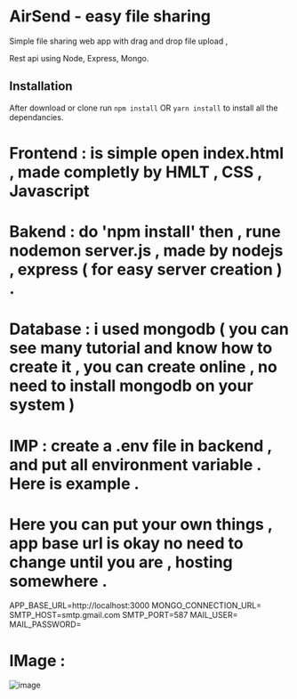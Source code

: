 # AirSend - easy file sharing

Simple file sharing web app with drag and drop file upload , 

Rest api using Node, Express, Mongo.

## Installation

After download or clone run `npm install` OR `yarn install` to install all the dependancies.

# Frontend : is simple open index.html , made completly by HMLT , CSS , Javascript 
# Bakend : do 'npm install' then , rune nodemon server.js   , made by nodejs , express ( for easy server creation ) . 
# Database : i used mongodb ( you can see many tutorial and know how to create it , you can create online , no need to install mongodb on your system ) 
# IMP : create a .env file in backend , and put all environment variable . Here is example . 
# Here you can put your own things , app base url is okay no need to change until you are , hosting somewhere . 
APP_BASE_URL=http://localhost:3000
MONGO_CONNECTION_URL=
SMTP_HOST=smtp.gmail.com
SMTP_PORT=587
MAIL_USER=
MAIL_PASSWORD=

# IMage : 
![image](https://github.com/user-attachments/assets/7fa5749b-048e-4039-952c-1315f048b5a7)

